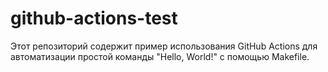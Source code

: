 # github-actions-test
Этот репозиторий содержит пример использования GitHub Actions для автоматизации простой команды "Hello, World!" с помощью Makefile.
